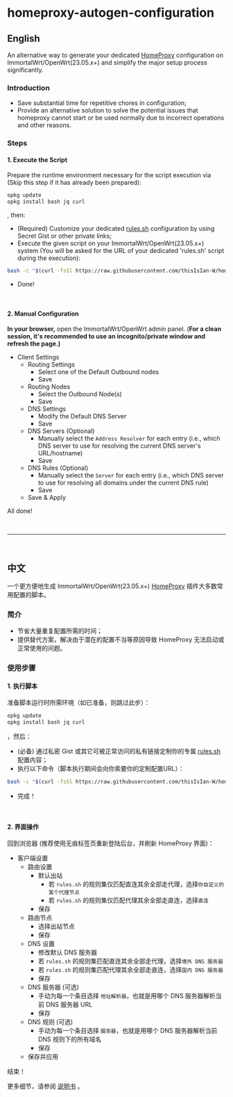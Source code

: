 # homeproxy-autogen-configuration

## English

An alternative way to generate your dedicated [HomeProxy](https://github.com/immortalwrt/homeproxy) configuration on ImmortalWrt/OpenWrt(23.05.x+) and simplify the major setup process significantly.

### Introduction

* Save substantial time for repetitive chores in configuration;
* Provide an alternative solution to solve the potential issues that homeproxy cannot start or be used normally due to incorrect operations and other reasons.



### Steps

#### 1. Execute the Script

Prepare the runtime environment necessary for the script execution via (Skip this step if it has already been prepared):

```bash
opkg update
opkg install bash jq curl
```

, then:

* (Required) Customize your dedicated [rules.sh](https://gist.github.com/thisIsIan-W/2c582a751e56c1a3f36d9ce48e312b31) configuration by using Secret Gist or other private links;
* Execute the given script on your ImmortalWrt/OpenWrt(23.05.x+) system (You will be asked for the URL of your dedicated 'rules.sh' script during the execution):

```bash
bash -c "$(curl -fsSl https://raw.githubusercontent.com/thisIsIan-W/homeproxy-autogen-configuration/refs/heads/main/generate_homeproxy_rules.sh)"
```

* Done!

<br/>

#### 2. Manual Configuration

**In your browser,** open the ImmortalWrt/OpenWrt admin panel. (**For a clean session, it's recommended to use an incognito/private window and refresh the page.)**

*   Client Settings
    *   Routing Settings
        *   Select one of the Default Outbound nodes
        *   Save
    *   Routing Nodes
        *   Select the Outbound Node(s)
        *   Save
    *   DNS Settings
        *   Modify the Default DNS Server
        *   Save
    *   DNS Servers (Optional)
        *   Manually select the `Address Resolver` for each entry (i.e., which DNS server to use for resolving the current DNS server's URL/hostname)
        *   Save
    *   DNS Rules (Optional)
        *   Manually select the `Server` for each entry (i.e., which DNS server to use for resolving all domains under the current DNS rule)
        *   Save
    *   Save & Apply

All done!

<br/>

---

<br/>

## 中文

一个更方便地生成 ImmortalWrt/OpenWrt(23.05.x+) [HomeProxy](https://github.com/immortalwrt/homeproxy) 插件大多数常用配置的脚本。

### 简介

* 节省大量重复配置所需的时间；
* 提供替代方案，解决由于潜在的配置不当等原因导致 HomeProxy 无法启动或正常使用的问题。



### 使用步骤

#### 1. 执行脚本

准备脚本运行时所需环境（如已准备，则跳过此步）：

```bash
opkg update
opkg install bash jq curl
```

，然后：

* (必备) 通过私密 Gist 或其它可被正常访问的私有链接定制你的专属 [rules.sh](https://gist.github.com/thisIsIan-W/2c582a751e56c1a3f36d9ce48e312b31) 配置内容；
* 执行以下命令（脚本执行期间会向你索要你的定制配置URL）：

```bash
bash -c "$(curl -fsSl https://raw.githubusercontent.com/thisIsIan-W/homeproxy-autogen-configuration/refs/heads/main/generate_homeproxy_rules.sh)"
```

* 完成！

<br/>

#### 2. 界面操作

回到浏览器 (推荐使用无痕标签页重新登陆后台，并刷新 HomeProxy 界面)：

* 客户端设置
  * 路由设置
    * 默认出站
      * 若 `rules.sh` 的规则集仅匹配直连其余全部走代理，选择`你自定义的某个代理节点`
      * 若 `rules.sh` 的规则集仅匹配代理其余全部走直连，选择`直连`
    * 保存
  * 路由节点
    * 选择出站节点
    * 保存
  * DNS 设置
    * 修改默认 DNS 服务器
    * 若 `rules.sh` 的规则集匹配直连其余全部走代理，选择`境外 DNS 服务器`
    * 若 `rules.sh` 的规则集匹配代理其余全部走直连，选择`国内 DNS 服务器`
    * 保存
  * DNS 服务器 (可选)
    * 手动为每一个条目选择 `地址解析器`，也就是用哪个 DNS 服务器解析当前 DNS 服务器 URL
    * 保存
  * DNS 规则 (可选)
    * 手动为每一个条目选择 `服务器`，也就是用哪个 DNS 服务器解析当前 DNS 规则下的所有域名
    * 保存
  * 保存并应用

结束！



更多细节，请参阅 [说明书](https://thisisian-w.github.io/2024/10/30/homeproxy-one-click-configure-scripts) 。
